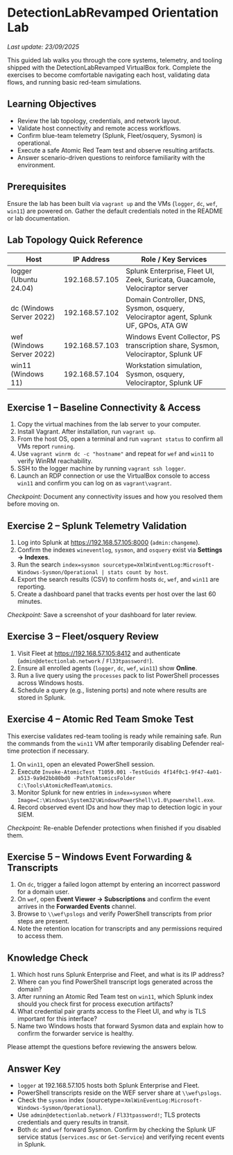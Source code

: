 # DetectionLabRevamped Orientation Lab

_Last update: 23/09/2025_

This guided lab walks you through the core systems, telemetry, and tooling shipped with the DetectionLabRevamped VirtualBox fork. Complete the exercises to become comfortable navigating each host, validating data flows, and running basic red-team simulations.

## Learning Objectives
- Review the lab topology, credentials, and network layout.
- Validate host connectivity and remote access workflows.
- Confirm blue-team telemetry (Splunk, Fleet/osquery, Sysmon) is operational.
- Execute a safe Atomic Red Team test and observe resulting artifacts.
- Answer scenario-driven questions to reinforce familiarity with the environment.

## Prerequisites
Ensure the lab has been built via `vagrant up` and the VMs (`logger`, `dc`, `wef`, `win11`) are powered on. Gather the default credentials noted in the README or lab documentation.

## Lab Topology Quick Reference
| Host | IP Address | Role / Key Services |
| --- | --- | --- |
| logger (Ubuntu 24.04) | 192.168.57.105 | Splunk Enterprise, Fleet UI, Zeek, Suricata, Guacamole, Velociraptor server |
| dc (Windows Server 2022) | 192.168.57.102 | Domain Controller, DNS, Sysmon, osquery, Velociraptor agent, Splunk UF, GPOs, ATA GW |
| wef (Windows Server 2022) | 192.168.57.103 | Windows Event Collector, PS transcription share, Sysmon, Velociraptor, Splunk UF |
| win11 (Windows 11) | 192.168.57.104 | Workstation simulation, Sysmon, osquery, Velociraptor, Splunk UF |

## Exercise 1 – Baseline Connectivity & Access
1. Copy the virtual machines from the lab server to your computer.
2. Install Vagrant. After installation, run `vagrant up`.
3. From the host OS, open a terminal and run `vagrant status` to confirm all VMs report `running`.
4. Use `vagrant winrm dc -c "hostname"` and repeat for `wef` and `win11` to verify WinRM reachability.
5. SSH to the logger machine by running `vagrant ssh logger`.
6. Launch an RDP connection or use the VirtualBox console to access `win11` and confirm you can log on as `vagrant\vagrant`.

*Checkpoint:* Document any connectivity issues and how you resolved them before moving on.

## Exercise 2 – Splunk Telemetry Validation
1. Log into Splunk at <https://192.168.57.105:8000> (`admin:changeme`).
2. Confirm the indexes `wineventlog`, `sysmon`, and `osquery` exist via **Settings -> Indexes**.
3. Run the search `index=sysmon sourcetype=XmlWinEventLog:Microsoft-Windows-Sysmon/Operational | stats count by host`.
4. Export the search results (CSV) to confirm hosts `dc`, `wef`, and `win11` are reporting.
5. Create a dashboard panel that tracks events per host over the last 60 minutes.

*Checkpoint:* Save a screenshot of your dashboard for later review.

## Exercise 3 – Fleet/osquery Review
1. Visit Fleet at <https://192.168.57.105:8412> and authenticate (`admin@detectionlab.network` / `Fl33tpassword!`).
2. Ensure all enrolled agents (`logger`, `dc`, `wef`, `win11`) show **Online**.
3. Run a live query using the `processes` pack to list PowerShell processes across Windows hosts.
4. Schedule a query (e.g., listening ports) and note where results are stored in Splunk.

## Exercise 4 – Atomic Red Team Smoke Test
This exercise validates red-team tooling is ready while remaining safe. Run the commands from the `win11` VM after temporarily disabling Defender real-time protection if necessary.

1. On `win11`, open an elevated PowerShell session.
2. Execute `Invoke-AtomicTest T1059.001 -TestGuids 4f14f0c1-9f47-4a01-a513-9a9d2bb80bd0 -PathToAtomicsFolder C:\Tools\AtomicRedTeam\atomics`.
3. Monitor Splunk for new entries in `index=sysmon` where `Image=C:\Windows\System32\WindowsPowerShell\v1.0\powershell.exe`.
4. Record observed event IDs and how they map to detection logic in your SIEM.

*Checkpoint:* Re-enable Defender protections when finished if you disabled them.

## Exercise 5 – Windows Event Forwarding & Transcripts
1. On `dc`, trigger a failed logon attempt by entering an incorrect password for a domain user.
2. On `wef`, open **Event Viewer -> Subscriptions** and confirm the event arrives in the **Forwarded Events** channel.
3. Browse to `\\wef\pslogs` and verify PowerShell transcripts from prior steps are present.
4. Note the retention location for transcripts and any permissions required to access them.

## Knowledge Check
1. Which host runs Splunk Enterprise and Fleet, and what is its IP address?
2. Where can you find PowerShell transcript logs generated across the domain?
3. After running an Atomic Red Team test on `win11`, which Splunk index should you check first for process execution artifacts?
4. What credential pair grants access to the Fleet UI, and why is TLS important for this interface?
5. Name two Windows hosts that forward Sysmon data and explain how to confirm the forwarder service is healthy.

Please attempt the questions before reviewing the answers below.



























## Answer Key
- `logger` at 192.168.57.105 hosts both Splunk Enterprise and Fleet.
- PowerShell transcripts reside on the WEF server share at `\\wef\pslogs`.
- Check the `sysmon` index (sourcetype=`XmlWinEventLog:Microsoft-Windows-Sysmon/Operational`).
- Use `admin@detectionlab.network` / `Fl33tpassword!`; TLS protects credentials and query results in transit.
- Both `dc` and `wef` forward Sysmon. Confirm by checking the Splunk UF service status (`services.msc` or `Get-Service`) and verifying recent events in Splunk.
